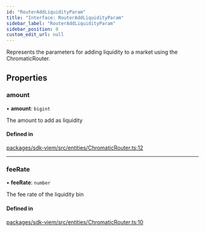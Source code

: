 ```yaml
---
id: "RouterAddLiquidityParam"
title: "Interface: RouterAddLiquidityParam"
sidebar_label: "RouterAddLiquidityParam"
sidebar_position: 0
custom_edit_url: null
---
```


Represents the parameters for adding liquidity to a market using the ChromaticRouter.

## Properties

### amount

• **amount**: `bigint`

The amount to add as liquidity

#### Defined in

[packages/sdk-viem/src/entities/ChromaticRouter.ts:12](https://github.com/chromatic-protocol/sdk/blob/eca2b32/packages/sdk-viem/src/entities/ChromaticRouter.ts#L12)

___

### feeRate

• **feeRate**: `number`

The fee rate of the liquidity bin

#### Defined in

[packages/sdk-viem/src/entities/ChromaticRouter.ts:10](https://github.com/chromatic-protocol/sdk/blob/eca2b32/packages/sdk-viem/src/entities/ChromaticRouter.ts#L10)
